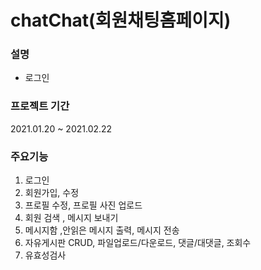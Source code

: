 # chatChat(회원채팅홈페이지)
### 설명  
- 로그인

### 프로젝트 기간  
  2021.01.20 ~ 2021.02.22
  

### 주요기능
1. 로그인  
2. 회원가입, 수정  
3. 프로필 수정, 프로필 사진 업로드
4. 회원 검색 , 메시지 보내기
5. 메시지함 ,안읽은 메시지 출력, 메시지 전송  
6. 자유게시판 CRUD, 파일업로드/다운로드, 댓글/대댓글, 조회수
7. 유효성검사

